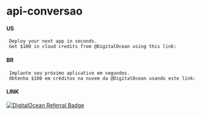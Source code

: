# api-conversao

#### US
```us
 Deploy your next app in seconds.
 Get $100 in cloud credits from @DigitalOcean using this link:
```

#### BR
```br
 Implante seu próximo aplicativo em segundos.
 Obtenha $100 em créditos na nuvem da @DigitalOcean usando este link:
```

#### LINK
[![DigitalOcean Referral Badge](https://web-platforms.sfo2.cdn.digitaloceanspaces.com/WWW/Badge%201.svg)](https://www.digitalocean.com/?refcode=f5d3873f5a03&utm_campaign=Referral_Invite&utm_medium=Referral_Program&utm_source=badge)